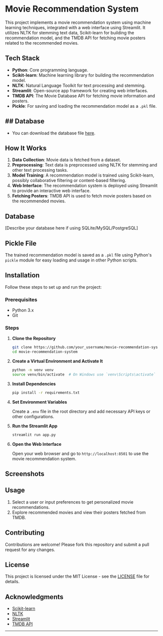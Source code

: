 # Movie Recommendation System

This project implements a movie recommendation system using machine learning techniques, integrated with a web interface using Streamlit. It utilizes NLTK for stemming text data, Scikit-learn for building the recommendation model, and the TMDB API for fetching movie posters related to the recommended movies.

## Tech Stack

- **Python**: Core programming language.
- **Scikit-learn**: Machine learning library for building the recommendation model.
- **NLTK**: Natural Language Toolkit for text processing and stemming.
- **Streamlit**: Open-source app framework for creating web interfaces.
- **TMDB API**: The Movie Database API for fetching movie information and posters.
- **Pickle**: For saving and loading the recommendation model as a `.pkl` file.

## ## Database

- You can download the database file [here]([https://example.com/database.sql](https://www.kaggle.com/datasets/tmdb/tmdb-movie-metadata)).


## How It Works

1. **Data Collection**: Movie data is fetched from a dataset.
2. **Preprocessing**: Text data is preprocessed using NLTK for stemming and other text processing tasks.
3. **Model Training**: A recommendation model is trained using Scikit-learn, possibly collaborative filtering or content-based filtering.
4. **Web Interface**: The recommendation system is deployed using Streamlit to provide an interactive web interface.
5. **Fetching Posters**: TMDB API is used to fetch movie posters based on the recommended movies.

## Database

[Describe your database here if using SQLite/MySQL/PostgreSQL]

## Pickle File

The trained recommendation model is saved as a `.pkl` file using Python's `pickle` module for easy loading and usage in other Python scripts.

## Installation

Follow these steps to set up and run the project:

### Prerequisites

- Python 3.x
- Git

### Steps

1. **Clone the Repository**

    ```sh
    git clone https://github.com/your_username/movie-recommendation-system.git
    cd movie-recommendation-system
    ```

2. **Create a Virtual Environment and Activate It**

    ```sh
    python -m venv venv
    source venv/bin/activate  # On Windows use `venv\Scripts\activate`
    ```

3. **Install Dependencies**

    ```sh
    pip install -r requirements.txt
    ```

4. **Set Environment Variables**

    Create a `.env` file in the root directory and add necessary API keys or other configurations.

5. **Run the Streamlit App**

    ```sh
    streamlit run app.py
    ```

6. **Open the Web Interface**

    Open your web browser and go to `http://localhost:8501` to use the movie recommendation system.

## Screenshots


## Usage

1. Select a user or input preferences to get personalized movie recommendations.
2. Explore recommended movies and view their posters fetched from TMDB.

## Contributing

Contributions are welcome! Please fork this repository and submit a pull request for any changes.

## License

This project is licensed under the MIT License - see the [LICENSE](LICENSE) file for details.

## Acknowledgments

- [Scikit-learn](https://scikit-learn.org/)
- [NLTK](https://www.nltk.org/)
- [Streamlit](https://www.streamlit.io/)
- [TMDB API](https://www.themoviedb.org/documentation/api)

---

